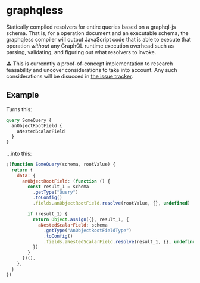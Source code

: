 # graphqless

Statically compiled resolvers for entire queries based on a graphql-js schema. That is, for a operation document and an
executable schema, the graphqless compiler will output JavaScript code that is able to execute that operation _without_
any GraphQL runtime execution overhead such as parsing, validating, and figuring out what resolvers to invoke.

:warning: This is currenntly a proof-of-concept implementation to research feasability and uncover considerations to
take into account. Any such considerations will be disucced in [the issue tracker](https://github.com/alloy/graphqless-js/issues?q=is%3Aissue+is%3Aopen+label%3Aconsiderations).

## Example

Turns this:

```graphql
query SomeQuery {
  anObjectRootField {
    aNestedScalarField
  }
}
```

…into this:

```js
;(function SomeQuery(schema, rootValue) {
  return {
    data: {
      anObjectRootField: (function () {
        const result_1 = schema
          .getType("Query")
          .toConfig()
          .fields.anObjectRootField.resolve(rootValue, {}, undefined)

        if (result_1) {
          return Object.assign({}, result_1, {
            aNestedScalarField: schema
              .getType("AnObjectRootFieldType")
              .toConfig()
              .fields.aNestedScalarField.resolve(result_1, {}, undefined, {}),
          })
        }
      })(),
    },
  }
})
```

